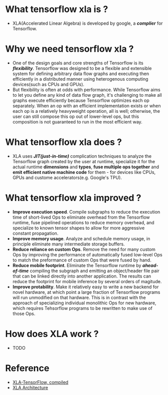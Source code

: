 # What tensorflow xla is ?
- XLA(Accelerated Linear Algebra) is developed by google, a ***complier*** for Tensorflow.
# Why we need tensorflow xla ?
- One of the design goals and core strengths of Tensorflow is its ***flexibility***. Tensorflow was designed to be a flexible and extensible system for defining arbitrary data flow graphs and executing then efficiently in a distributed manner using heterogenous computing devices(such as CPUs and GPUs).
- But flexibility is often at odds with performance. While Tensorflow aims to let you define any kind of data flow graph, it's challenging to make all graphs execute efficiently because Tensorflow optimizes each op separately. When an op with an efficient implementation exists or when each op is a relatively heavyweight operation, all is well; otherwise, the user can still compose this op out of lower-level ops, but this composition is not guaranteed to run in the most efficient way.
# What tensorflow xla does ?
- XLA uses ***JIT(just-in-time)*** complication techniques to analyze the Tensorflow graph created by the user at runtime, specialize it for the actual runtime **dimensions** and **types**, **fuse multiple ops together** and **emit efficient native machine code** for them - for devices like CPUs, GPUs and custome accelerators(e.g. Google's TPU).
# What tensorflow xla improved ?
- **Improve execution speed**. Compile subgraphs to reduce the execution time of short-lived Ops to eliminate overhead from the Tensorflow runtime, fuse pipelined operations to reduce memory overhead, and specialize to known tensor shapes to allow for more aggressive constant propagation.
- **Improve memory usage**. Analyze and schedule memory usage, in principle eliminate many intermediate storage buffers.
- **Reduce reliance on custom Ops**. Remove the need for many custom Ops by improving the performance of automatically fused low-level Ops to match the preformance of custom Ops that were fused by hand.
- **Reduce mobile footprint**. Eliminate the Tensorflow runtime by ***ahead-of-time*** compiling the subgraph and emitting an object/header file pair that can be linked directly into another application. The results can reduce the footprint for mobile inference by several orders of magitude.
- **Improve protability**. Make it relatively easy to write a new backend for novel hardware, at which point a large fraction of Tensorflow programs will run unmodified on that hardware. This is in contrast with the approach of specializing individual monolithic Ops for new hardware, which requires Tehsorflow programs to be rewritten to make use of those Ops.
# How does XLA work ?
- TODO
# Reference
- [XLA-TensorFlow, compiled][1]
- [XLA Architecture][2]

[1]:[https://developers.googleblog.com/2017/03/xla-tensorflow-compiled.html]
[2]:https://www.tensorflow.org/xla/architecture